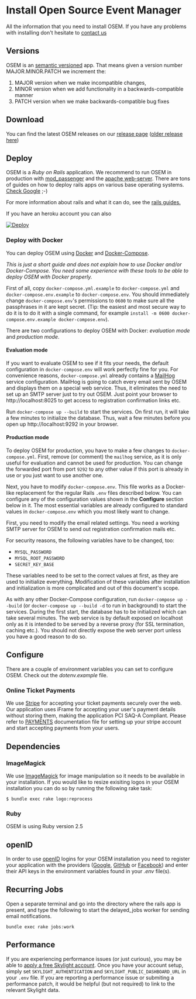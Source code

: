 # Install Open Source Event Manager
All the information that you need to install OSEM. If you have any problems with installing don't hesitate to [contact us](https://github.com/openSUSE/osem#contact)

## Versions
OSEM is an [semantic versioned](http://semver.org/) app. That means given a version number MAJOR.MINOR.PATCH we increment the:

1. MAJOR version when we make incompatible changes,
2. MINOR version when we add functionality in a backwards-compatible manner
3. PATCH version when we make backwards-compatible bug fixes

## Download
You can find the latest OSEM releases on our [release page](https://github.com/openSUSE/osem/releases/latest) ([older release here](https://github.com/openSUSE/osem/releases))


## Deploy

OSEM is a *Ruby on Rails* application. We recommend to run OSEM in production with [mod_passenger](https://www.phusionpassenger.com/download/#open_source)
and the [apache web-server](https://www.apache.org/). There are tons of guides on how to deploy rails apps on various
base operating systems. [Check Google](https://encrypted.google.com/search?hl=en&q=ruby%20on%20rails%20apache%20passenger) ;-)

For more information about rails and what it can do, see the [rails guides.](http://guides.rubyonrails.org/getting_started.html)

If you have an heroku account you can also

<a href="https://heroku.com/deploy?template=https://github.com/openSUSE/osem/tree/v1.0">
  <img src="https://www.herokucdn.com/deploy/button.svg" alt="Deploy">
</a>

### Deploy with Docker

You can deploy OSEM using [Docker](https://docker.com/) and [Docker-Compose](https://docs.docker.com/compose/overview/).

*This is just a short guide and does not explain how to use Docker and/or Docker-Compose. You need some experience with these tools to be able to deploy OSEM with Docker properly.*

First of all, copy `docker-compose.yml.example` to `docker-compose.yml` and `docker-compose.env.example` to `docker-compose.env`. You should immediately change
`docker-compose.env`'s permissions to `0600` to make sure all the passphrases in it are kept secret.
(Tip: the easiest and most secure way to do it is to do it with a single command, for example `install -m 0600 docker-compose.env.example docker-compose.env`).

There are two configurations to deploy OSEM with Docker: *evaluation mode* and *production mode*.

#### Evaluation mode

If you want to evaluate OSEM to see if it fits your needs, the default configuration in `docker-compose.env` will work perfectly fine for you.
For convenience reasons, `docker-compose.yml` already contains a [MailHog](https://github.com/mailhog/MailHog) service configuration. MailHog
is going to catch every email sent by OSEM and displays them on a special web service. Thus, it eliminates the need to set up an SMTP server just to try out OSEM.
Just point your browser to http://localhost:8025 to get access to registration confirmation links etc.

Run `docker-compose up --build` to start the services. On first run, it will take a few minutes to initialize the database. Thus, wait a few minutes before you open up
http://localhost:9292 in your browser.

#### Production mode

To deploy OSEM for production, you have to make a few changes to `docker-compose.yml`. First, remove (or comment) the `mailhog` service, as it is only useful for evaluation and
cannot be used for production.
You can change the forwarded port from port `9292` to any other value if this port is already in use or you just want to use another one.

Next, you have to modify `docker-compose.env`. This file works as a Docker-like replacement for the regular Rails `.env` files described below.
You can configure any of the configuration values shown in the **Configure** section below in it. The most essential variables are already configured to standard
values in `docker-compose.env` which you most likely want to change.

First, you need to modify the email related settings. You need a working SMTP server for OSEM to send out registration confirmation mails etc.

For security reasons, the following variables have to be changed, too:

  - `MYSQL_PASSWORD`
  - `MYSQL_ROOT_PASSWORD`
  - `SECRET_KEY_BASE`

These variables need to be set to the correct values at first, as they are used to initialize everything. Modification of these variables after installation and initialization is more
complicated and out of this document's scope.

As with any other Docker-Compose configuration, run `docker-compose up --build` (or `docker-compose up --build -d` to run in background) to start the services. During the first
start, the database has to be initialized which can take several minutes. The web service is by default exposed on localhost only as it is intended to be served by a reverse proxy (for SSL
termination, caching etc.).
You should not directly expose the web server port unless you have a good reason to do so.


## Configure
There are a couple of environment variables you can set to configure OSEM. Check out the *dotenv.example* file.

### Online Ticket Payments
We use [Stripe](https://stripe.com) for accepting your ticket payments securely over the web.
Our application uses iFrame for accepting your user's payment details without storing them, making the application PCI SAQ-A Compliant.
Please refer to [PAYMENTS](PAYMENTS.md) documentation file for setting up your stripe account and start accepting payments from your users.

## Dependencies

### ImageMagick
We use [ImageMagick](http://imagemagick.org/) for image manipulation so it needs to be available in your installation.
If you would like to resize exisiting logos in your OSEM installation you can do so by running the following rake task:

```shell
$ bundle exec rake logo:reprocess
```
### Ruby
OSEM is using Ruby version 2.5

## openID
In order to use [openID](http://openid.net/) logins for your OSEM installation you need to register your application with the providers ([Google](https://code.google.com/apis/console#:access), [GitHub](https://github.com/settings/applications/new) or [Facebook](https://developers.facebook.com/)) and enter their API keys in the environment variables found in your *.env* file(s).

## Recurring Jobs
Open a separate terminal and go into the directory where the rails app is present, and type the following to start the delayed_jobs worker for sending email notifications.
```
bundle exec rake jobs:work
```

## Performance
If you are experiencing performance issues (or just curious), you may be able to [apply a free Skylight account](https://www.skylight.io/oss).
Once you have your account setup, simply set `SKYLIGHT_AUTHENTICATION` and `SKYLIGHT_PUBLIC_DASHBOARD_URL` in your `.env` file.
If you are reporting a performance issue or submiting a performance patch, it would be helpful (but not required) to link to the relevant Skylight data.
